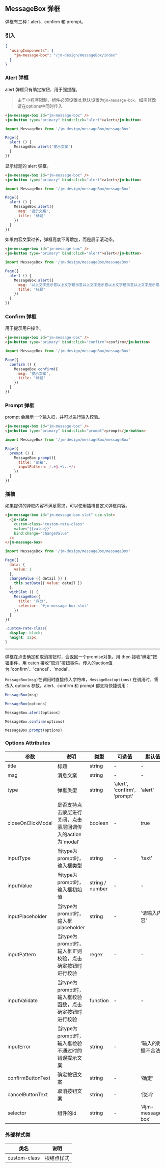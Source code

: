 ## MessageBox 弹框

弹框有三种：alert、confirm 和 prompt。

### 引入

```json
{
  "usingComponents": {
    "jm-message-box": "/jm-design/messageBox/index"
  }
}
```

### Alert 弹框

alert 弹框只有确定按钮，用于强提醒。
> 由于小程序限制，组件必须设置id,默认设置为`jm-message-box`，如需修改请在options中同时传入
```html
<jm-message-box id="jm-message-box" />
<jm-button type="primary" bind:click="alert">alert</jm-button>
```
```javascript
import MessageBox from '/jm-design/messageBox/messageBox'

Page({
  alert () {
    MessageBox.alert('提示文案')
  }
})
```

显示标题的 alert 弹框。

```html
<jm-message-box id="jm-message-box" />
<jm-button type="primary" bind:click="alert">alert</jm-button>
```
```javascript
import MessageBox from '/jm-design/messageBox/messageBox'

Page({
  alert () {
    MessageBox.alert({
      msg: '提示文案',
      title: '标题'
    })
  }
})
```

如果内容文案过长，弹框高度不再增加，而是展示滚动条。

```html
<jm-message-box id="jm-message-box" />
<jm-button type="primary" bind:click="alert">alert</jm-button>
```
```javascript
import MessageBox from '/jm-design/messageBox/messageBox'

Page({
  alert () {
    MessageBox.alert({
      msg: '以上文字是示意以上文字是示意以上文字是示意以上文字是示意以上文字是示意以上文字是示意以上文字是示意以上文字是示意以上文字是示意以上文字是示意以上文字是示意以上文字是示意以上文字是示意以上文字是示意以上文字是示意以上文字是示意以上文字是示意以上文字是示意以上文字是示意以上文字是示意以上文字是示意以上文字是示意以上文字是示意以上文字是示意以上文以上文字是示意以上文字是示意以上文字是示意以上文字是示意以上文字是示意以上文字是示意以上文字是示意以上文字是示意以上文字是示意以上文字是示意以上文字是示意以上文字是示意以上文字是示意以上文字是示意以上文字是示意以上文字是示意以上文字是示意以上文字是示意以上文字是示意以上文字是示意以上文字是示意以上文字是示意以上文字是示意以上文字是示意以上文',
      title: '标题'
    })
  }
})
```

### Confirm 弹框

用于提示用户操作。

```html
<jm-message-box id="jm-message-box" />
<jm-button type="primary" bind:click="confirm">confirm</jm-button>
```
```javascript
import MessageBox from '/jm-design/messageBox/messageBox'

Page({
  confirm () {
    MessageBox.confirm({
      msg: '提示文案',
      title: '标题'
    })
  }
})
```

### Prompt 弹框

prompt 会展示一个输入框，并可以进行输入校验。

```html
<jm-message-box id="jm-message-box" />
<jm-button type="primary" bind:click="prompt">prompt</jm-button>
```
```javascript
import MessageBox from '/jm-design/messageBox/messageBox'

Page({
  prompt () {
    MessageBox.prompt({
      title: '邮箱',
      inputPattern: /.+@.+\..+/i
    })
  }
})
```

### 插槽

如果提供的弹框内容不满足需求，可以使用插槽自定义弹框内容。

```html
<jm-message-box id="jm-message-box-slot" use-slot>
  <jm-rate
    custom-class="custom-rate-class"
    value="{{value}}"
    bind:change="changeValue"
  />
</jm-message-box>
```
```javascript
import MessageBox from '/jm-design/messageBox/messageBox'

Page({
  data: {
    value: 1
  },
  changeValue ({ detail }) {
    this.setData({ value: detail })
  },
  withSlot () {
    MessageBox({
      title: '评分',
      selector: '#jm-message-box-slot'
    })
  }
})
```

```css
.custom-rate-class{
  display: block;
  height: 22px;
}
```

---

弹框在点击确定和取消按钮时，会返回一个promise对象，用 then 接收“确定”按钮事件，用 catch 接收“取消”按钮事件。传入的action值为:'confirm'、'cancel'、'modal'。

`MessageBox(msg)`在调用时直接传入字符串，`MessageBox(options)` 在调用时，需传入 options 参数。alert、confirm 和 prompt 都支持快捷调用：

```javascript
MessageBox(msg)

MessageBox(options) 

MessageBox.alert(options)

MessageBox.confirm(options)

MessageBox.prompt(options)
```

### Options Attributes

| 参数      | 说明                                 | 类型      | 可选值       | 默认值   |
|---------- |------------------------------------ |---------- |------------- |-------- |
| title      |	标题                        |	string    |	- |	- |
| msg	    | 消息文案 |	string    |	-         |	- |
| type      | 弹框类型                      | string    | 'alert', 'confirm', 'prompt'          | 'alert'   |
| closeOnClickModal      | 是否支持点击蒙层进行关闭，点击蒙层回调传入的action为'modal'  | boolean    | -          | true   |
| inputType      | 当type为prompt时，输入框类型   | string    | -          | 'text'   |
| inputValue      | 当type为prompt时，输入框初始值   | string / number    | -          | -   |
| inputPlaceholder      | 当type为prompt时，输入框placeholder      | string    | -          | '请输入内容'   |
| inputPattern      | 当type为prompt时，输入框正则校验，点击确定按钮时进行校验      | regex    | -          | -   |
| inputValidate      | 当type为prompt时，输入框校验函数，点击确定按钮时进行校验      | function    | -          | -   |
| inputError | 当type为prompt时，输入框检验不通过时的错误提示文案 | string | - | '输入的数据不合法' |
| confirmButtonText      | 确定按钮文案      | string    | -          | '确定'   |
| cancelButtonText      | 取消按钮文案     | string    | -          | '取消'   |
| selector      | 组件的id     | string    | - | '#jm-message-box' |

### 外部样式类

| 类名     | 说明                |
|---------|---------------------|
| custom-class | 根结点样式 |
